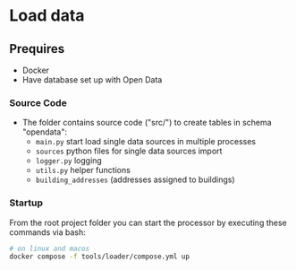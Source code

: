 # Load data

## Prequires
- Docker
- Have database set up with Open Data

### Source Code
- The folder contains source code ("src/") to create tables in schema "opendata":
  - `main.py` start load single data sources in multiple processes
  - `sources` python files for single data sources import
  - `logger.py` logging
  - `utils.py` helper functions
  - `building_addresses` (addresses assigned to buildings)

### Startup
From the root project folder you can start the processor by executing these commands via bash:
```bash
# on linux and macos
docker compose -f tools/loader/compose.yml up
```